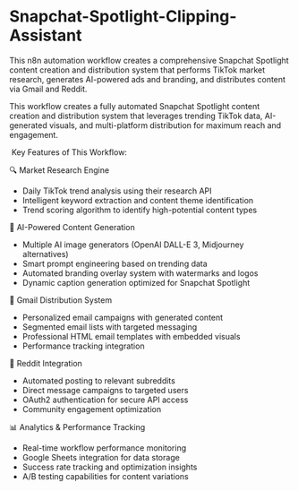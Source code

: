 # Snapchat-Spotlight-Clipping-Assistant

This n8n automation workflow creates a comprehensive Snapchat Spotlight content creation and distribution system that performs TikTok market research, generates AI-powered ads and branding, and distributes content via Gmail and Reddit.

This workflow creates a fully automated Snapchat Spotlight content creation and distribution system that leverages trending TikTok data, AI-generated visuals, and multi-platform distribution for maximum reach and engagement.

 Key Features of This Workflow:

🔍 Market Research Engine
- Daily TikTok trend analysis using their research API
- Intelligent keyword extraction and content theme identification
- Trend scoring algorithm to identify high-potential content types

🎨 AI-Powered Content Generation
- Multiple AI image generators (OpenAI DALL-E 3, Midjourney alternatives)
- Smart prompt engineering based on trending data
- Automated branding overlay system with watermarks and logos
- Dynamic caption generation optimized for Snapchat Spotlight

📧 Gmail Distribution System
- Personalized email campaigns with generated content
- Segmented email lists with targeted messaging
- Professional HTML email templates with embedded visuals
- Performance tracking integration

📱 Reddit Integration
- Automated posting to relevant subreddits
- Direct message campaigns to targeted users
- OAuth2 authentication for secure API access
- Community engagement optimization

📊 Analytics & Performance Tracking
- Real-time workflow performance monitoring
- Google Sheets integration for data storage
- Success rate tracking and optimization insights
- A/B testing capabilities for content variations
